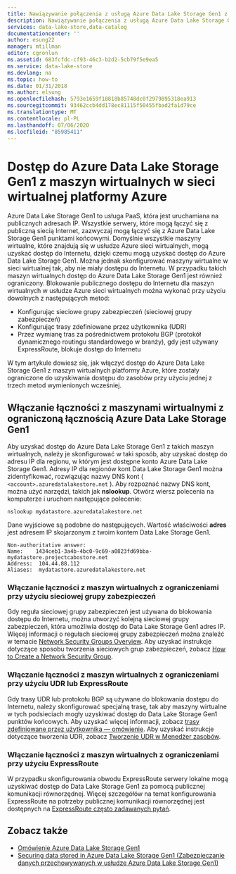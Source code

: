 ```yaml
---
title: Nawiązywanie połączenia z usługą Azure Data Lake Storage Gen1 z sieci wirtualnych | Microsoft Docs
description: Nawiązywanie połączenia z usługą Azure Data Lake Storage Gen1 Azure sieci wirtualnych
services: data-lake-store,data-catalog
documentationcenter: ''
author: esung22
manager: mtillman
editor: cgronlun
ms.assetid: 683fcfdc-cf93-46c3-b2d2-5cb79f5e9ea5
ms.service: data-lake-store
ms.devlang: na
ms.topic: how-to
ms.date: 01/31/2018
ms.author: elsung
ms.openlocfilehash: 5793e1659f18818b85748dc0f2979895318ea913
ms.sourcegitcommit: 93462ccb4dd178ec81115f50455fbad2fa1d79ce
ms.translationtype: MT
ms.contentlocale: pl-PL
ms.lasthandoff: 07/06/2020
ms.locfileid: "85985411"
---
```

# <a name="access-azure-data-lake-storage-gen1-from-vms-within-an-azure-vnet"></a>Dostęp do Azure Data Lake Storage Gen1 z maszyn wirtualnych w sieci wirtualnej platformy Azure
Azure Data Lake Storage Gen1 to usługa PaaS, która jest uruchamiana na publicznych adresach IP. Wszystkie serwery, które mogą łączyć się z publiczną siecią Internet, zazwyczaj mogą łączyć się z Azure Data Lake Storage Gen1 punktami końcowymi. Domyślnie wszystkie maszyny wirtualne, które znajdują się w usłudze Azure sieci wirtualnych, mogą uzyskać dostęp do Internetu, dzięki czemu mogą uzyskać dostęp do Azure Data Lake Storage Gen1. Można jednak skonfigurować maszyny wirtualne w sieci wirtualnej tak, aby nie miały dostępu do Internetu. W przypadku takich maszyn wirtualnych dostęp do Azure Data Lake Storage Gen1 jest również ograniczony. Blokowanie publicznego dostępu do Internetu dla maszyn wirtualnych w usłudze Azure sieci wirtualnych można wykonać przy użyciu dowolnych z następujących metod:

* Konfigurując sieciowe grupy zabezpieczeń (sieciowej grupy zabezpieczeń)
* Konfigurując trasy zdefiniowane przez użytkownika (UDR)
* Przez wymianę tras za pośrednictwem protokołu BGP (protokół dynamicznego routingu standardowego w branży), gdy jest używany ExpressRoute, blokuje dostęp do Internetu

W tym artykule dowiesz się, jak włączyć dostęp do Azure Data Lake Storage Gen1 z maszyn wirtualnych platformy Azure, które zostały ograniczone do uzyskiwania dostępu do zasobów przy użyciu jednej z trzech metod wymienionych wcześniej.

## <a name="enabling-connectivity-to-azure-data-lake-storage-gen1-from-vms-with-restricted-connectivity"></a>Włączanie łączności z maszynami wirtualnymi z ograniczoną łącznością Azure Data Lake Storage Gen1
Aby uzyskać dostęp do Azure Data Lake Storage Gen1 z takich maszyn wirtualnych, należy je skonfigurować w taki sposób, aby uzyskać dostęp do adresu IP dla regionu, w którym jest dostępne konto Azure Data Lake Storage Gen1. Adresy IP dla regionów kont Data Lake Storage Gen1 można zidentyfikować, rozwiązując nazwy DNS kont ( `<account>.azuredatalakestore.net` ). Aby rozpoznać nazwy DNS kont, można użyć narzędzi, takich jak **nslookup**. Otwórz wiersz polecenia na komputerze i uruchom następujące polecenie:

```console
nslookup mydatastore.azuredatalakestore.net
```

Dane wyjściowe są podobne do następujących. Wartość właściwości **adres** jest adresem IP skojarzonym z twoim kontem Data Lake Storage Gen1.

```output
Non-authoritative answer:
Name:    1434ceb1-3a4b-4bc0-9c69-a0823fd69bba-mydatastore.projectcabostore.net
Address:  104.44.88.112
Aliases:  mydatastore.azuredatalakestore.net
```


### <a name="enabling-connectivity-from-vms-restricted-by-using-nsg"></a>Włączanie łączności z maszyn wirtualnych z ograniczeniami przy użyciu sieciowej grupy zabezpieczeń
Gdy reguła sieciowej grupy zabezpieczeń jest używana do blokowania dostępu do Internetu, można utworzyć kolejną sieciowej grupy zabezpieczeń, która umożliwia dostęp do Data Lake Storage Gen1 adres IP. Więcej informacji o regułach sieciowej grupy zabezpieczeń można znaleźć w temacie [Network Security Groups Overview](../virtual-network/security-overview.md). Aby uzyskać instrukcje dotyczące sposobu tworzenia sieciowych grup zabezpieczeń, zobacz [How to Create a Network Security Group](../virtual-network/tutorial-filter-network-traffic.md).

### <a name="enabling-connectivity-from-vms-restricted-by-using-udr-or-expressroute"></a>Włączanie łączności z maszyn wirtualnych z ograniczeniami przy użyciu UDR lub ExpressRoute
Gdy trasy UDR lub protokołu BGP są używane do blokowania dostępu do Internetu, należy skonfigurować specjalną trasę, tak aby maszyny wirtualne w tych podsieciach mogły uzyskiwać dostęp do Data Lake Storage Gen1 punktów końcowych. Aby uzyskać więcej informacji, zobacz [trasy zdefiniowane przez użytkownika — omówienie](../virtual-network/virtual-networks-udr-overview.md). Aby uzyskać instrukcje dotyczące tworzenia UDR, zobacz [Tworzenie UDR w Menedżer zasobów](../virtual-network/tutorial-create-route-table-powershell.md).

### <a name="enabling-connectivity-from-vms-restricted-by-using-expressroute"></a>Włączanie łączności z maszyn wirtualnych z ograniczeniami przy użyciu ExpressRoute
W przypadku skonfigurowania obwodu ExpressRoute serwery lokalne mogą uzyskiwać dostęp do Data Lake Storage Gen1 za pomocą publicznej komunikacji równorzędnej. Więcej szczegółów na temat konfigurowania ExpressRoute na potrzeby publicznej komunikacji równorzędnej jest dostępnych na [ExpressRoute często zadawanych pytań](../expressroute/expressroute-faqs.md).

## <a name="see-also"></a>Zobacz także
* [Omówienie Azure Data Lake Storage Gen1](data-lake-store-overview.md)
* [Securing data stored in Azure Data Lake Storage Gen1 (Zabezpieczanie danych przechowywanych w usłudze Azure Data Lake Storage Gen1)](data-lake-store-security-overview.md)

